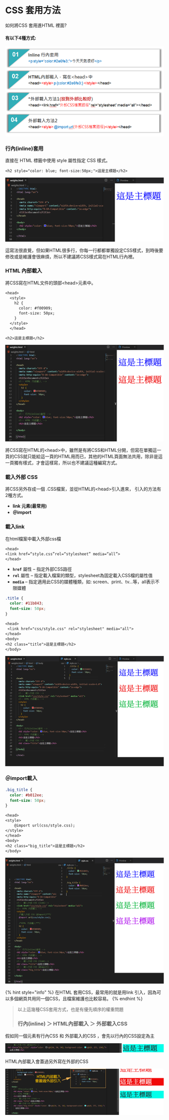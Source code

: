 # CSS 套用方法

如何將CSS 套用進HTML 裡面?

#### 有以下4種方式:

![](../.gitbook/assets/image%20%2810%29.png)

###  **行內\(inline\)套用**

直接在 HTML 標籤中使用 style 屬性指定 CSS 樣式。

```markup
<h2 style="color: blue; font-size:50px;">這是主標題</h2>
```

![](../.gitbook/assets/image%20%2824%29.png)

這寫法很直覺，但如果HTML很多行，你每一行都都單獨設定CSS樣式，到時後要修改或是維護會很麻煩，所以不建議將CSS樣式寫在HTML行內裡。

###  **HTML 內部載入**

將CSS寫在HTML文件的頭部&lt;head&gt;元素中。

```markup
<head>
  <style>
    h2 {
      color: #f00909;
      font-size: 50px;
    }
  </style>
  </head>
```

```markup
<h2>這是主標題</h2>
```

![](../.gitbook/assets/image%20%2832%29.png)

將CSS寫在HTML的&lt;head&gt;中，雖然是有將CSS和HTML分開，但寫在單獨這一頁的CSS就只能給這一頁的HTML用而已，其他的HTML頁面無法共用，除非是這一頁獨有樣式，才會這樣寫，所以也不建議這種編寫方式。

### 載入外部 CSS

將CSS另外存成一個 .CSS檔案，並從HTML的&lt;head&gt;引入進來， 引入的方法有2種方式。

* **link 元素\(最常用\)**
* **＠import**

### 載入link

在html檔案中載入外部css檔

```markup
<head>
<link href=“style.css”rel=“stylesheet” media=“all”>
</head>
```

* **`href`** 屬性 – 指定外部CSS路徑
* **`rel`** 屬性 – 指定載入檔案的類型，stylesheet為固定載入CSS檔的屬性值
* **`media`** – 指定適用此CSS的媒體種類，如: screen、print、tv…等，all表示不限媒體



```css
.title {
  color: #11b843;
  font-size: 50px;
}
```

```markup
<head>
 <link href="css/style.css" rel="stylesheet" media="all">
</head>
<body>
<h2 class="title">這是主標題</h2>
</body>
```

![](../.gitbook/assets/s.jpg)

### **＠import載入**

```css
.big_title {
  color: #b012ee;
  font-size: 50px;
}
```

```markup
<head>
<style>
    @import url(css/style.css);
</style>
</head>
<body>
<h2 class="big_title">這是主標題</h2>
</body>
```

![](../.gitbook/assets/s2.jpg)

{% hint style="info" %}
在HTML 套用CSS，最常用的就是用link 引入，因為可以多個網頁共用同一個CSS，且檔案維護也比較容易。
{% endhint %}

> 以上這幾種CSS套用方式，也是有優先順序的權重問題
>
> ### **行內\(inline\) ＞ HTML內部載入 ＞ 外部載入CSS** <a id="3f1e"></a>

假如同一個元素有行內CSS 和 外部載入的CSS ，會先以行內的CSS設定為主

![](../.gitbook/assets/image%20%2819%29.png)

HTML內部載入會蓋過另外寫在外部的CSS

![](../.gitbook/assets/s3.jpg)

